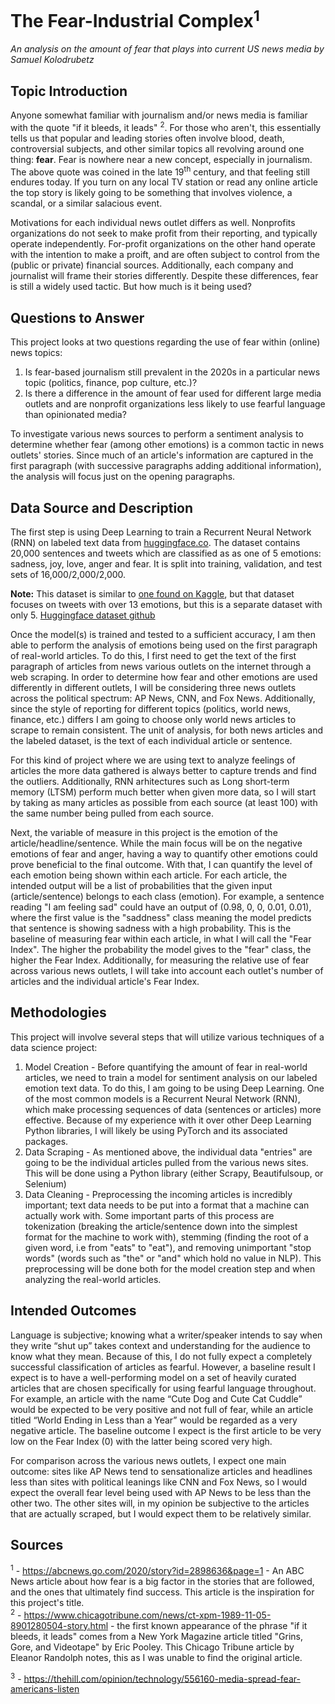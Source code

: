 # The Fear-Industrial Complex<sup>1</sup>
*An analysis on the amount of fear that plays into current US news media by Samuel Kolodrubetz*

## Topic Introduction

Anyone somewhat familiar with journalism and/or news media is familiar with the quote "if it bleeds, it leads" <sup>2</sup>. For those who aren't, this essentially tells us that popular and leading stories often involve blood, death, controversial subjects, and other similar topics all revolving around one thing: **fear**. Fear is nowhere near a new concept, especially in journalism. The above quote was coined in the late 19<sup>th</sup> century, and that feeling still endures today. If you turn on any local TV station or read any online article the top story is likely going to be something that involves violence, a scandal, or a similar salacious event. 

Motivations for each individual news outlet differs as well. Nonprofits organizations do not seek to make profit from their reporting, and typically operate independently. For-profit organizations on the other hand operate with the intention to make a proift, and are often subject to control from the (public or private) financial sources. Additionally, each company and journalist will frame their stories differently. Despite these differences, fear is still a widely used tactic. But how much is it being used?


## Questions to Answer

This project looks at two questions regarding the use of fear within (online) news topics:


1. Is fear-based journalism still prevalent in the 2020s in a particular news topic (politics, finance, pop culture, etc.)? 
2. Is there a difference in the amount of fear used for different large media outlets and are nonprofit organizations less likely to use fearful language than opinionated media?

To investigate various news sources to perform a sentiment analysis to determine whether fear (among other emotions) is a common tactic in news outlets' stories. Since much of an article's information are captured in the first paragraph (with successive paragraphs adding additional information), the analysis will focus just on the opening paragraphs. 

## Data Source and Description

The first step is using Deep Learning to train a Recurrent Neural Network (RNN) on labeled text data from [huggingface.co](https://huggingface.co/datasets/emotion). The dataset contains 20,000 sentences and tweets which are classified as as one of 5 emotions: sadness, joy, love, anger and fear. It is split into training, validation, and test sets of 16,000/2,000/2,000.

**Note:** This dataset is similar to [one found on Kaggle](https://www.kaggle.com/pashupatigupta/emotion-detection-from-text), but that dataset focuses on tweets with over 13 emotions, but this is a separate dataset with only 5. [Huggingface dataset github](https://github.com/dair-ai/emotion_dataset)

Once the model(s) is trained and tested to a sufficient accuracy, I am then able to perform the analysis of emotions being used on the first paragraph of real-world articles. To do this, I first need to get the text of the first paragraph of articles from news  various outlets on the internet through a web scraping. In order to determine how fear and other emotions are used differently in different outlets, I will be considering three news outlets across the political spectrum: AP News, CNN, and Fox News. Additionally, since the style of reporting for different topics (politics, world news, finance, etc.) differs I am going to choose only world news articles to scrape to remain consistent. The unit of analysis, for both news articles and the labeled dataset, is the text of each individual article or sentence. 

For this kind of project where we are using text to analyze feelings of articles the more data gathered is always better to capture trends and find the outliers. Additionally, RNN arhitectures such as Long short-term memory (LTSM) perform much better when given more data, so I will start by taking as many articles as possible from each source (at least 100) with the same number being pulled from each source. 

Next, the variable of measure in this project is the emotion of the article/headline/sentence. While the main focus will be on the negative emotions of fear and anger, having a way to quantify other emotions could prove beneficial to the final outcome. With that, I can quantify the level of each emotion being shown within each article. For each article, the intended output will be a list of probabilities that the given input (article/sentence) belongs to each class (emotion). For example, a sentence reading "I am feeling sad" could have an output of (0.98, 0, 0, 0.01, 0.01), where the first value is the "saddness" class meaning the model predicts that sentence is showing sadness with a high probability. This is the baseline of measuring fear within each article, in what I will call the "Fear Index". The higher the probability the model gives to the "fear" class, the higher the Fear Index. Additionally, for measuring the relative use of fear across various news outlets, I will take into account each outlet's number of articles and the individual article's Fear Index. 

## Methodologies

This project will involve several steps that will utilize various techniques of a data science project:

1. Model Creation - Before quantifying the amount of fear in real-world articles, we need to train a model for sentiment analysis on our labeled emotion text data. To do this, I am going to be using Deep Learning. One of the most common models is a Recurrent Neural Network (RNN), which make processing sequences of data (sentences or articles) more effective. Because of my experience with it over other Deep Learning Python libraries, I will likely be using PyTorch and its associated packages. 
2. Data Scraping - As mentioned above, the individual data "entries" are going to be the individual articles pulled from the various news sites. This will be done using a Python library (either Scrapy, Beautifulsoup, or Selenium)
3. Data Cleaning - Preprocessing the incoming articles is incredibly important; text data needs to be put into a format that a machine can actually work with. Some important parts of this process are tokenization (breaking the article/sentence down into the simplest format for the machine to work with), stemming (finding the root of a given word, i.e from "eats" to "eat"), and removing unimportant "stop words" (words such as "the" or "and" which hold no value in NLP). This preprocessing will be done both for the model creation step and when analyzing the real-world articles.  

## Intended Outcomes

Language is subjective; knowing what a writer/speaker intends to say when they write “shut up” takes context and understanding for the audience to know what they mean. Because of this, I do not fully expect a completely successful classification of articles as fearful. However, a baseline result I expect is to have a well-performing model on a set of heavily curated articles that are chosen specifically for using fearful language throughout. For example, an article with the name “Cute Dog and Cute Cat Cuddle” would be expected to be very positive and not full of fear, while an article titled “World Ending in Less than a Year” would be regarded as a very negative article. The baseline outcome I expect is the first article to be very low on the Fear Index (0) with the latter being scored very high. 

For comparison across the various news outlets, I expect one main outcome: sites like AP News tend to sensationalize articles and headlines less than sites with political leanings like CNN and Fox News, so I would expect the overall fear level being used with AP News to be less than the other two. The other sites will, in my opinion be subjective to the articles that are actually scraped, but I would expect them to be relatively similar.


## Sources
<sup>1</sup> - https://abcnews.go.com/2020/story?id=2898636&page=1 - An ABC News article about how fear is a big factor in the stories that are followed, and the ones that ultimately find success. This article is the inspiration for this project's title.  
<sup>2</sup> - https://www.chicagotribune.com/news/ct-xpm-1989-11-05-8901280504-story.html - the first known appearance of the phrase "if it bleeds, it leads" comes from a New York Magazine article titled "Grins, Gore, and Videotape" by Eric Pooley. This Chicago Tribune article by Eleanor Randolph notes, this as I was unable to find the original article.

<sup>3</sup> - https://thehill.com/opinion/technology/556160-media-spread-fear-americans-listen
